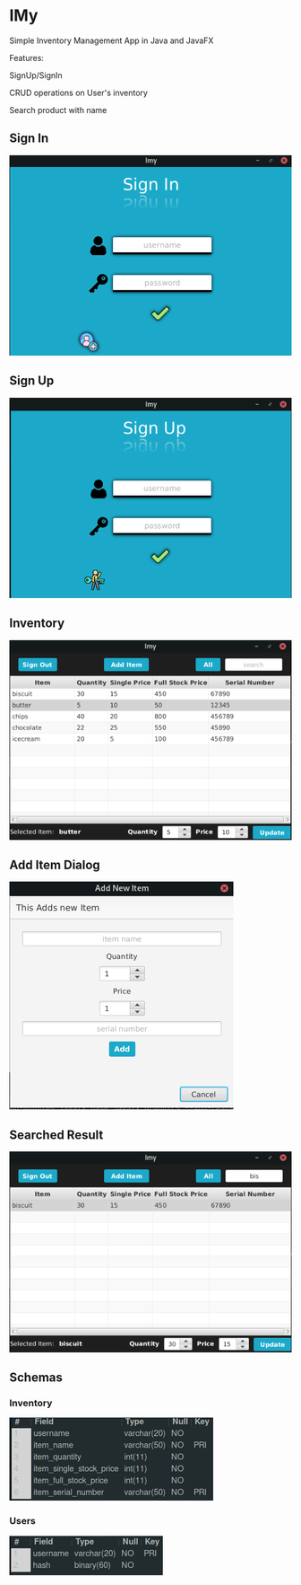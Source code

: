 # IMy
Simple Inventory Management App in Java and JavaFX

Features:

SignUp/SignIn

CRUD operations on User's inventory

Search product with name

<h2> Sign In </h2>

<img src="https://raw.githubusercontent.com/smyaseen/pics/main/Imy/1.png" />

<h2> Sign Up </h2>

<img src="https://raw.githubusercontent.com/smyaseen/pics/main/Imy/2.png" />

<h2> Inventory </h2>

<img src="https://raw.githubusercontent.com/smyaseen/pics/main/Imy/3.png" />

<h2> Add Item Dialog </h2>

<img src="https://raw.githubusercontent.com/smyaseen/pics/main/Imy/4.png" />

<h2> Searched Result </h2>

<img src="https://raw.githubusercontent.com/smyaseen/pics/main/Imy/5.png" />

<h2> Schemas </h2>

  <h3> Inventory </h3>

<img src="https://raw.githubusercontent.com/smyaseen/pics/main/Imy/6.png" />

  <h3> Users </h3>

<img src="https://raw.githubusercontent.com/smyaseen/pics/main/Imy/7.png" />
